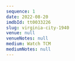 ```yaml
---
sequence: 1
date: 2022-08-20
imdbId: tt0033226
slug: virginia-city-1940
venue: null
venueNotes: null
medium: Watch TCM
mediumNotes: null
---
```


